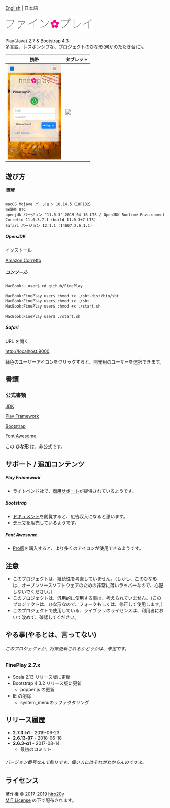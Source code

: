 [English](./README.md) | 日本語

<img src="./public/images/ja-JP/logo.png" alt="fine✿play" height="54"/>

Play(Java) 2.7 & Bootstrap 4.3  
多言語、レスポンシブな、プロジェクトのひな形(何かのたたき台に)。

| 携帯 | タブレット |
|-------|-----------|
| <img src="./public/images/iPhone.png" height="300"/>  | <img src="./public/images/iPad.png" height="400"/> |

遊び方
----------

##### 環境 #####

	macOS Mojave バージョン 10.14.5（18F132）
	時間帯 UTC
	openjdk バージョン "11.0.3" 2019-04-16 LTS / OpenJDK Runtime Environment Corretto-11.0.3.7.1 (build 11.0.3+7-LTS)
	Safari バージョン 12.1.1 (14607.2.6.1.1)

##### OpenJDK #####

インストール

[Amazon Corretto](https://docs.aws.amazon.com/corretto/latest/corretto-11-ug/downloads-list.html)

##### コンソール #####

	MacBook:~ user$ cd github/FinePlay

	MacBook:FinePlay user$ chmod +x ./sbt-dist/bin/sbt
	MacBook:FinePlay user$ chmod +x ./sbt
	MacBook:FinePlay user$ chmod +x ./start.sh

	MacBook:FinePlay user$ ./start.sh

##### Safari #####

URL を開く

[http://localhost:9000](http://localhost:9000)

緑色のユーザーアイコンをクリックすると、開発用のユーザーを選択できます。

書類
-------

### 公式書類 ###

[JDK](https://docs.oracle.com/javase/jp/11/docs/api/)

[Play Framework](https://www.playframework.com/documentation/2.7.x)

[Bootstrap](http://getbootstrap.com/docs/4.3)

[Font Awesome](https://fontawesome.com/how-to-use)

この **ひな形** は、非公式です。

サポート / 追加コンテンツ
---------------

##### Play Framework #####
+ ライトベンド社で、[商用サポート](https://www.lightbend.com/subscription)が提供されているようです。

##### Bootstrap #####
+ [ドキュメント](https://getbootstrap.com)を閲覧すると、広告収入になると思います。
+ [テーマ](https://themes.getbootstrap.com)を販売しているようです。

##### Font Awesome #####
+ [Pro版](https://fontawesome.com/pro)を購入すると、より多くのアイコンが使用できるようです。

注意
---------------

+ このプロジェクトは、継続性を考慮していません。（しかし、このひな形は、オープンソースソフトウェアのための非常に薄いラッパーなので、心配しないでください。）
+ このプロジェクトは、汎用的に使用する事は、考えられていません。（このプロジェクトは、ひな形なので、フォークもしくは、修正して使用します。）
+ このプロジェクトで使用している、ライブラリのライセンスは、利用者において改めて、確認してください。

やる事(やるとは、言ってない)
---------------

###### このプロジェクトが、将来更新されるかどうかは、未定です。 ######

### FinePlay 2.7.x ###
+ Scala 2.13 リリース版に更新  
+ Bootstrap 4.3.2 リリース版に更新  
   + popper.js の更新
+ IE の削除
   + system_menuのリファクタリング

リリース履歴
---------------

+ **2.7.3-b1** - 2019-06-23
+ **2.6.13-β7** - 2018-06-18
+ **2.6.3-α1** - 2017-08-14
   + 最初のコミット

###### バージョン番号なんて飾りです。偉い人にはそれがわからんのですよ。

ライセンス
-------
著作権 &copy; 2017-2019 [hiro20v](https://github.com/hiro20v)  
[MIT License][mit] の下で配布されます。

[MIT]: http://opensource.org/licenses/MIT
